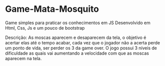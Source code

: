 # Game-Mata-Mosquito
Game simples para praticar os conhecimentos em JS
Desenvolvido em Html, Css, Js e um pouco de bootstrap

Descrição: As moscas aparecem e desaparecem da tela, o objetivo é acertar elas até o tempo acabar, cada vez que o jogador não a acerta perde um ponto de vida, ser perder os 3 da game over. O jogo possui 3 níveis de dificuldade as quais vai aumentando a velocidade com que as moscas aparecem na tela.
